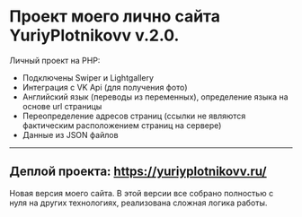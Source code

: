 Проект моего лично сайта YuriyPlotnikovv v.2.0.
==========
Личный проект на PHP:
* Подключены Swiper и Lightgallery
* Интеграция с VK Api (для получения фото)
* Английский язык (переводы из переменных), определение языка на основе url страницы
* Переопределение адресов страниц (ссылки не являются фактическим расположением страниц на сервере)
* Данные из JSON файлов
---
Деплой проекта: https://yuriyplotnikovv.ru/
---
Новая версия моего сайта. В этой версии все собрано полностью с нуля на других технологиях, реализована сложная логика работы.
